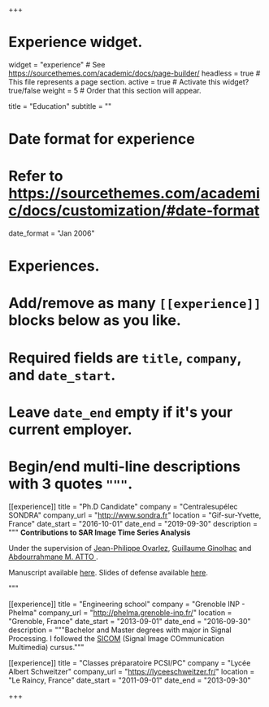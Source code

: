 +++
# Experience widget.
widget = "experience"  # See https://sourcethemes.com/academic/docs/page-builder/
headless = true  # This file represents a page section.
active = true  # Activate this widget? true/false
weight = 5  # Order that this section will appear.

title = "Education"
subtitle = ""

# Date format for experience
#   Refer to https://sourcethemes.com/academic/docs/customization/#date-format
date_format = "Jan 2006"

# Experiences.
#   Add/remove as many `[[experience]]` blocks below as you like.
#   Required fields are `title`, `company`, and `date_start`.
#   Leave `date_end` empty if it's your current employer.
#   Begin/end multi-line descriptions with 3 quotes `"""`.
[[experience]]
  title = "Ph.D Candidate"
  company = "Centralesupélec SONDRA"
  company_url = "http://www.sondra.fr"
  location = "Gif-sur-Yvette, France"
  date_start = "2016-10-01"
  date_end = "2019-09-30"
  description = """
  **Contributions to SAR Image Time Series Analysis**

  Under the supervision of [Jean-Philippe Ovarlez](http://jeanphilippeovarlez.com/Homepage_de_Ovarlez_Jean-Philippe/Bienvenue.html), [Guillaume Ginolhac](https://www.researchgate.net/profile/Guillaume_Ginolhac) and [Abdourrahmane M. ATTO ](http://am.atto.free.fr/).

  Manuscript available [here](https://tel.archives-ouvertes.fr/tel-02464840). Slides of defense available [here](../talks/These.pdf).

  """

[[experience]]
  title = "Engineering school"
  company = "Grenoble INP - Phelma"
  company_url = "http://phelma.grenoble-inp.fr/"
  location = "Grenoble, France"
  date_start = "2013-09-01"
  date_end = "2016-09-30"
  description = """Bachelor and Master degrees with major in Signal Processing. I followed the [SICOM](http://phelma.grenoble-inp.fr/fr/formation/ingenieur-de-grenoble-inp-phelma-filiere-signal-image-communication-multimedia-sicom#page-presentation) (Signal Image COmmunication Multimedia) cursus."""

[[experience]]
  title = "Classes préparatoire PCSI/PC"
  company = "Lycée Albert Schweitzer"
  company_url = "https://lyceeschweitzer.fr/"
  location = "Le Raincy, France"
  date_start = "2011-09-01"
  date_end = "2013-09-30"

+++
